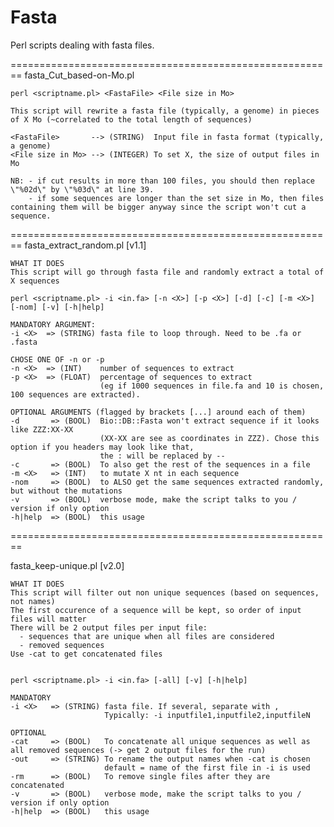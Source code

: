 Fasta
=====

Perl scripts dealing with fasta files.

========================================================
fasta_Cut_based-on-Mo.pl

	perl <scriptname.pl> <FastaFile> <File size in Mo>
	
	This script will rewrite a fasta file (typically, a genome) in pieces of X Mo (~correlated to the total length of sequences)
	
	<FastaFile>       --> (STRING)  Input file in fasta format (typically, a genome)
	<File size in Mo> --> (INTEGER) To set X, the size of output files in Mo 
	
	NB: - if cut results in more than 100 files, you should then replace \"%02d\" by \"%03d\" at line 39.
	    - if some sequences are longer than the set size in Mo, then files containing them will be bigger anyway since the script won't cut a sequence.

========================================================
fasta_extract_random.pl [v1.1]

    WHAT IT DOES
	This script will go through fasta file and randomly extract a total of X sequences

	perl <scriptname.pl> -i <in.fa> [-n <X>] [-p <X>] [-d] [-c] [-m <X>] [-nom] [-v] [-h|help]
	
    MANDATORY ARGUMENT:	
    -i <X>  => (STRING) fasta file to loop through. Need to be .fa or .fasta
    
    CHOSE ONE OF -n or -p
    -n <X>  => (INT)    number of sequences to extract
    -p <X>  => (FLOAT)  percentage of sequences to extract 
                        (eg if 1000 sequences in file.fa and 10 is chosen, 100 sequences are extracted).
	 
    OPTIONAL ARGUMENTS (flagged by brackets [...] around each of them)
    -d       => (BOOL)  Bio::DB::Fasta won't extract sequence if it looks like ZZZ:XX-XX 
                        (XX-XX are see as coordinates in ZZZ). Chose this option if you headers may look like that,
                        the : will be replaced by --
    -c       => (BOOL)  To also get the rest of the sequences in a file
    -m <X>   => (INT)   to mutate X nt in each sequence
    -nom     => (BOOL)  to ALSO get the same sequences extracted randomly, but without the mutations
    -v       => (BOOL)  verbose mode, make the script talks to you / version if only option
    -h|help  => (BOOL)  this usage

========================================================

fasta_keep-unique.pl [v2.0]

	WHAT IT DOES
    This script will filter out non unique sequences (based on sequences, not names)
    The first occurence of a sequence will be kept, so order of input files will matter
    There will be 2 output files per input file: 
      - sequences that are unique when all files are considered
      - removed sequences
    Use -cat to get concatenated files

    
    perl <scriptname.pl> -i <in.fa> [-all] [-v] [-h|help]
     
    MANDATORY	
    -i <X>   => (STRING) fasta file. If several, separate with ,
                         Typically: -i inputfile1,inputfile2,inputfileN
    
    OPTIONAL
    -cat     => (BOOL)   To concatenate all unique sequences as well as all removed sequences (-> get 2 output files for the run)
    -out     => (STRING) To rename the output names when -cat is chosen
                         default = name of the first file in -i is used
    -rm      => (BOOL)   To remove single files after they are concatenated
    -v       => (BOOL)   verbose mode, make the script talks to you / version if only option
    -h|help  => (BOOL)   this usage


